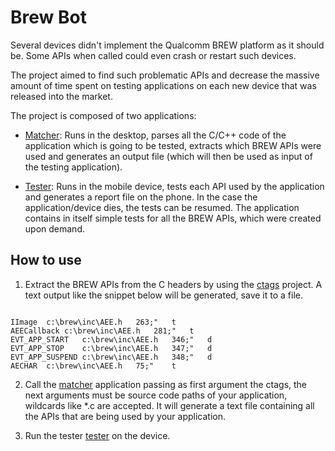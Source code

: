 # Brew Bot

Several devices didn't implement the Qualcomm BREW platform as it should be. Some APIs when called could even crash or restart such devices.

The project aimed to find such problematic APIs and decrease the massive amount of time spent on testing applications on each new device that was released into the market.

The project is composed of two applications:

- [Matcher](matcher): Runs in the desktop, parses all the C/C++ code of the application which is going to be tested, extracts which BREW APIs were used and generates an output file (which will then be used as input of the testing application).

- [Tester](tester): Runs in the mobile device, tests each API used by the application and generates a report file on the phone. In the case the application/device dies, the tests can be resumed. The application contains in itself simple tests for all the BREW APIs, which were created upon demand.


## How to use
1. Extract the BREW APIs from the C headers by using the [ctags](https://github.com/universal-ctags/ctags) project. A text output like the snippet below will be generated, save it to a file.  
<code>
IImage	c:\brew\inc\AEE.h	263;"	t  
AEECallback	c:\brew\inc\AEE.h	281;"	t  
EVT_APP_START	c:\brew\inc\AEE.h	346;"	d  
EVT_APP_STOP	c:\brew\inc\AEE.h	347;"	d  
EVT_APP_SUSPEND	c:\brew\inc\AEE.h	348;"	d  
AECHAR	c:\brew\inc\AEE.h	75;"	t
</code>

2. Call the [matcher](matcher) application passing as first argument the ctags, the next arguments must be source code paths of your application, wildcards like *.c are accepted. It will generate a text file containing all the APIs that are being used by your application.

3. Run the tester [tester](tester) on the device.
